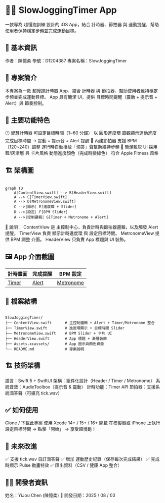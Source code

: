 # 🏃‍♂️ SlowJoggingTimer App
一款專為 超慢跑訓練 設計的 iOS App，結合 計時器、節拍器 與 運動提醒，幫助使用者保持穩定步頻並完成運動目標。

## 📌 基本資訊
作者：陳憶柔
學號：D1204387
專案名稱：SlowJoggingTimer

## 📱 專案簡介
本專案為一款 超慢跑計時器 App，結合 計時器 與 節拍器，幫助使用者維持穩定步頻並完成運動目標。
App 具有簡潔 UI，提供 目標時間提醒（震動 + 提示音 + Alert）與 節奏控制。

## 📱 主要功能特色

🕒 智慧計時器
可設定目標時間（1~60 分鐘）
以 圓形進度環 直觀顯示運動進度
完成目標時間 → 震動 + 提示音 + Alert 提醒
🎵 內建節拍器
支援 BPM（120~240）調整
運行時自動播放「滴答」聲幫助維持步頻
🎨 簡潔藍灰 UI
採用 藍/灰漸層 與 卡片風格
動態進度顏色（完成時變綠色）
符合 Apple Fitness 風格
## 🏗 架構圖
```mermaid

graph TD
    A[ContentView.swift] --> B[HeaderView.swift]
    A --> C[TimerView.swift]
    A --> D[MetronomeView.swift]
    C -->|顯示| E[進度環 + Slider]
    D -->|設定| F[BPM Slider]
    A -->|控制邏輯| G[Timer + Metronome + Alert]
```
🔹 說明：
ContentView 是 主控制中心，負責計時與節拍器邏輯，以及觸發 Alert 提醒。
TimerView 負責 顯示計時進度環 與 設定目標時間。
MetronomeView 提供 BPM 調整 介面。
HeaderView 只負責 App 標題與 UI 裝飾。

## 🖼️ App 介面截圖

| **計時畫面** | **完成提醒** | **BPM 設定** |
|--------------|-------------|--------------|
| [Timer](Screenshots/Timer.png) | [Alert](Screenshots/Alert.png) | [Metronome](Screenshots/Metronome.png) |

## 🧩 檔案結構
```plaintext

SlowJoggingTimer/
├── ContentView.swift      # 主控制邏輯 + Alert + Timer/Metronome 整合
├── TimerView.swift        # 進度環顯示 + 目標時間 Slider
├── MetronomeView.swift    # BPM Slider + 卡片 UI
├── HeaderView.swift       # App 標題 + 漸層裝飾
├── Assets.xcassets/       # App 圖示與顏色資源
└── README.md              # 專案說明
```

## 🏗 技術架構
語言：Swift 5 + SwiftUI
架構：組件化設計（Header / Timer / Metronome）
系統音效：AudioToolbox（提示音 & 震動）
計時功能：Timer API
節拍器：支援系統滴答聲（可擴充 tick.wav）

## ✅ 如何使用
Clone / 下載此專案
使用 Xcode 14+ / 15+ / 16+ 開啟
在模擬器或 iPhone 上執行
設定目標時間 → 點擊「開始」 → 享受超慢跑！

## 🔮 未來改進
✅ 支援 tick.wav 自訂滴答聲
✅ 增加 運動歷史紀錄（保存每次完成結果）
✅ 完成時顯示 Pulse 動畫特效
✅ 匯出資料（CSV / 健康 App 整合）

## 👨‍💻 開發者資訊
姓名：YiJou Chen (陳憶柔)
📅 開發日期：2025 / 08 / 03
